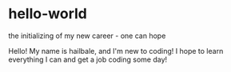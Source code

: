 # hello-world
the initializing of my new career - one can hope

Hello! My name is hailbale, and I'm new  to coding!  I hope to learn everything I can and get a job coding some day!

